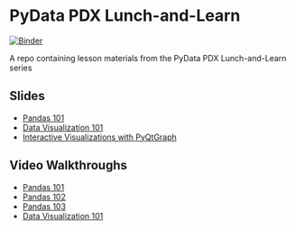 # PyData PDX Lunch-and-Learn
[![Binder](https://mybinder.org/badge_logo.svg)](https://mybinder.org/v2/gh/pydatapdx/lunch-and-learn/HEAD)

A repo containing lesson materials from the PyData PDX Lunch-and-Learn series

## Slides

- [Pandas 101](https://docs.google.com/presentation/d/1zbn8BSe-V8TwdARnsPnHVsfjvoqmwVAx7NuN6S9hdbw/edit?usp=sharing)
- [Data Visualization 101](https://docs.google.com/presentation/d/1a-AlfpnuUCSbNt70vOUXtuGK8UovfMzwogOP-sQIb4k/edit?usp=sharing)
- [Interactive Visualizations with PyQtGraph](https://docs.google.com/presentation/d/1dPsud5ngQUWkisXYkLlmih1WYU-iZNgo3xAnDFs_TwA/edit?usp=sharing)

## Video Walkthroughs

- [Pandas 101](https://www.youtube.com/watch?v=7Q6HA015Umg)
- [Pandas 102](https://www.youtube.com/watch?v=6MQo2S0fzD8)
- [Pandas 103](https://www.youtube.com/watch?v=nbTlVGaoor0)
- [Data Visualization 101](https://youtu.be/qXQb_A7UuqU)
